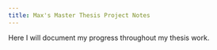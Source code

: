 ```yaml
---
title: Max's Master Thesis Project Notes
---
```


Here I will document my progress throughout my thesis work.